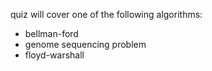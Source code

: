 quiz will cover one of the following algorithms:  
- bellman-ford 
- genome sequencing problem 
- floyd-warshall 

